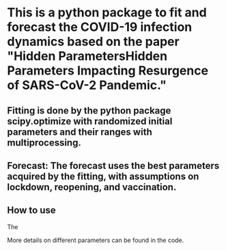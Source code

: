 # This is a python package to fit and forecast the COVID-19 infection dynamics based on the paper "Hidden ParametersHidden Parameters Impacting Resurgence of SARS-CoV-2 Pandemic."


## Fitting is done by the python package scipy.optimize with randomized initial parameters and their ranges with multiprocessing.

## Forecast: The forecast uses the best parameters acquired by the fitting, with assumptions on lockdown, reopening, and vaccination.

## How to use
The 

More details on different parameters can be found in the code.